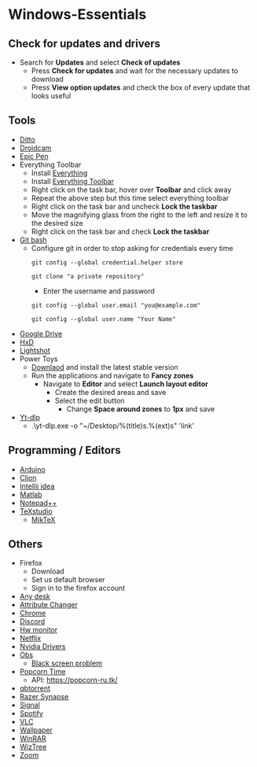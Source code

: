# Windows-Essentials

## Check for updates and drivers
- Search for **Updates** and select **Check of updates**
    - Press **Check for updates** and wait for the necessary updates to download 
    - Press **View option updates** and check the box of every update that looks useful

## Tools
- <a href="https://ditto-cp.sourceforge.io/" target="_blank">Ditto</a>
- <a href="https://www.dev47apps.com/droidcam/windows/">Droidcam</a>
- <a href="https://epicpen.com/">Epic Pen</a>
- Everything Toolbar
    - Install <a href="https://www.voidtools.com/downloads/">Everything</a>
    - Install <a href="https://github.com/stnkl/EverythingToolbar/releases/">Everything Toolbar</a> 
    - Right click on the task bar, hover over **Toolbar** and click away
    - Repeat the above step but this time select everything toolbar
    - Right click on the task bar and uncheck **Lock the taskbar**
    - Move the magnifying glass from the right to the left and resize it to the desired size
    - Right click on the task bar and check **Lock the taskbar**
- <a href="https://git-scm.com/downloads">Git bash</a>
    - Configure git in order to stop asking for credentials every time
        ```
        git config --global credential.helper store
        ```
        ```
        git clone "a private repository"
        ```
        - Enter the username and password
        ```
        git config --global user.email "you@example.com"
        ```
        ```
        git config --global user.name "Your Name"
        ```
- <a href="https://dl.google.com/drive-file-stream/GoogleDriveSetup.exe">Google Drive</a>
- <a href="https://mh-nexus.de/en/hxd/">HxD</a>
- <a href="https://app.prntscr.com/build/setup-lightshot.exe">Lightshot</a>
- Power Toys 
    - <a href="https://github.com/microsoft/PowerToys/releases">Downlaod</a> and install the latest stable version
    - Run the applications and navigate to **Fancy zones**
        - Navigate to **Editor** and select **Launch layout editor**
            - Create the desired areas and save
            - Select the edit button 
                - Change **Space around zones** to **1px** and save 
- <a href="https://github.com/yt-dlp/yt-dlp#release-files">Yt-dlp</a>
  - .\yt-dlp.exe -o "~/Desktop/%(title)s.%(ext)s" 'link' 

## Programming / Editors 
- <a href="https://www.arduino.cc/en/software">Arduino</a> 
- <a href="https://www.jetbrains.com/clion/download/download-thanks.html?platform=windows">Clion</a>
- <a href="https://www.jetbrains.com/idea/download/download-thanks.html?platform=windows">Intellij idea</a>
- <a href="https://matlab.mathworks.com/">Matlab</a>
- <a href="https://notepad-plus-plus.org/downloads/">Notepad++</a>
- <a href="https://www.texstudio.org/">TeXstudio</a>
  - <a href="https://miktex.org/download">MikTeX</a>

## Others
- Firefox
    - Download
    - Set us default browser
    - Sign in to the firefox account
- <a href="https://anydesk.com/en/downloads/windows">Any desk</a>
- <a href="https://www.petges.lu/download/">Attribute Changer</a>
- <a href="https://www.google.com/chrome/">Chrome</a>
- <a href="https://discord.com/api/downloads/distributions/app/installers/latest?channel=stable&platform=win&arch=x86">Discord</a>
- <a href="https://www.cpuid.com/softwares/hwmonitor.html">Hw monitor</a>
- <a href="https://www.microsoft.com/en-us/p/netflix/9wzdncrfj3tj#activetab=pivot:overviewtab">Netflix</a>
- <a href="https://www.nvidia.com/download/driverResults.aspx/86510/">Nvidia Drivers</a>
- <a href="https://obsproject.com/">Obs</a>
  - <a href="https://obsproject.com/forum/threads/laptop-black-screen-when-capturing-read-here-first.5965/">Black screen problem</a>
- <a href="https://github.com/popcorn-official/popcorn-desktop/releases">Popcorn Time</a>
  - API: https://popcorn-ru.tk/
- <a href="https://www.qbittorrent.org/download.php">qbtorrent</a>
- <a href="https://www.razer.com/synapse-3">Razer Synapse</a>
- <a href="https://signal.org/en/download/windows/">Signal</a>
- <a href="https://www.spotify.com/us/download/windows/">Spotify</a>
- <a href="https://www.videolan.org/vlc/download-windows.html">VLC</a>
- <a href="https://www.reddit.com/r/wallpaper/top/?t=all">Wallpaper</a>
- <a href="https://www.win-rar.com/download.html?&L=0">WinRAR</a>
- <a href="https://diskanalyzer.com/download">WizTree</a>
- <a href="https://zoom.us/download">Zoom</a>



